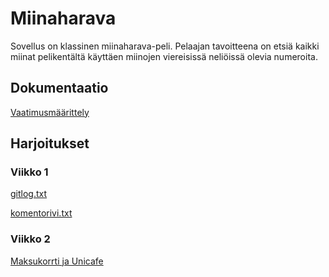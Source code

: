 # Miinaharava #
Sovellus on klassinen miinaharava-peli. Pelaajan tavoitteena on etsiä kaikki miinat pelikentältä käyttäen miinojen viereisissä neliöissä olevia numeroita.

## Dokumentaatio ##
[Vaatimusmäärittely](https://github.com/skeltal2/ot-harjoitustyo/blob/master/Dokumentaatio/vaatimmusmaarittely.md)

## Harjoitukset ##

### Viikko 1 ###

[gitlog.txt](https://github.com/skeltal2/ot-harjoitustyo/blob/master/laskarit/viikko1/gitlog.txt)

[komentorivi.txt](https://github.com/skeltal2/ot-harjoitustyo/blob/master/laskarit/komentorivi.txt)

### Viikko 2 ###

[Maksukorrti ja Unicafe](https://github.com/skeltal2/ot-harjoitustyo/tree/master/laskarit/viikko2)
